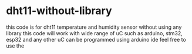 # dht11-without-library
this code is for dht11 temperature and humidity sensor without using any library 
this code will work with wide range of uC such as arduino, stm32, esp32 and any other uC can be programmed using arduino ide
feel free to use the 
